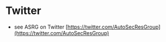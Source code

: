 # Twitter

* see ASRG on Twitter [https://twitter.com/AutoSecResGroup](https://twitter.com/AutoSecResGroup)



